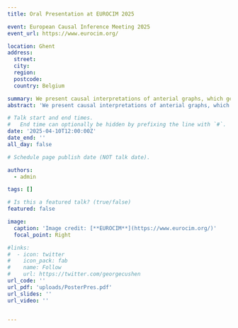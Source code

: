 ```yaml
---
title: Oral Presentation at EUROCIM 2025

event: European Causal Inference Meeting 2025
event_url: https://www.eurocim.org/

location: Ghent
address:
  street: 
  city: 
  region: 
  postcode: 
  country: Belgium

summary: We present causal interpretations of anterial graphs, which generalises causal interpretations of well known graph classes such as DAGs, chain graphs and ancestral graphs.
abstract: 'We present causal interpretations of anterial graphs, which generalises causal interpretations of well known graph classes such as DAGs, chain graphs and ancestral graphs. Poster related to the talk attached.'

# Talk start and end times.
#   End time can optionally be hidden by prefixing the line with `#`.
date: '2025-04-10T12:00:00Z'
date_end: ''
all_day: false

# Schedule page publish date (NOT talk date).

authors:
  - admin

tags: []

# Is this a featured talk? (true/false)
featured: false

image:
  caption: 'Image credit: [**EUROCIM**](https://www.eurocim.org/)'
  focal_point: Right

#links:
#  - icon: twitter
#    icon_pack: fab
#    name: Follow
#    url: https://twitter.com/georgecushen
url_code: ''
url_pdf: 'uploads/PosterPres.pdf'
url_slides: ''
url_video: ''


---
```

